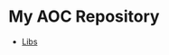 # My AOC Repository

* [Libs](https://stackoverflow.com/questions/57756927/rust-modules-confusion-when-there-is-main-rs-and-lib-rs)

